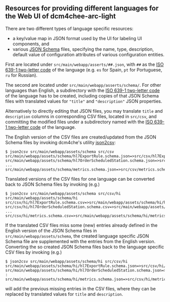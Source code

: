 ## Resources for providing different languages for the Web UI of dcm4chee-arc-light

There are two different types of language specific resources:
- a key/value map in JSON format used by the UI for labeling UI components, and
- various [JSON Schema](https://json-schema.org/) files, specifying the name, type, description, default value
  of configuration attributes of various configuration entities.

First are located under `src/main/webapp/asserts/##.json`, with `##` as the
[ISO 639-1 two-letter code](https://en.wikipedia.org/wiki/List_of_ISO_639-1_codes) of the language
(e.g. `es` for Spain, `pt` for Portuguese, `ru` for Russian). 

The second are located under `src/main/webapp/asserts/schema/`. For other languages than English, a
subdirectory  with the [ISO 639-1 two-letter code](https://en.wikipedia.org/wiki/List_of_ISO_639-1_codes) of the
language has to be created, including copies of that JSON Schema files with translated values for
`"title"` and `"description"` JSON properties.

Alternatively to directly editing that JSON files, you may translate `title` and `description` columns in
corresponding CSV files, located in `src/csv`, and committing the modified files under a subdirectory named with
the [ISO 639-1 two-letter code](https://en.wikipedia.org/wiki/List_of_ISO_639-1_codes) of the language.

The English version of the CSV files are created/updated from the JSON Schema files by invoking dcm4che's utility
[json2csv](https://github.com/dcm4che/dcm4che/tree/master/dcm4che-tool/dcm4che-tool-json2csv):
```
$ json2csv src/main/webapp/assets/schema src/csv
src/main/webapp/assets/schema/hl7ExportRule.schema.json=>src/csv/hl7ExportRule.schema.csv
src/main/webapp/assets/schema/hl7OrderScheduledStation.schema.json=>src/csv/hl7OrderScheduledStation.schema.csv
...
src/main/webapp/assets/schema/metrics.schema.json=>src/csv/metrics.schema.csv
```

Translated versions of the CSV files for one language can be converted back to JSON Schema files by invoking (e.g.)
```
$ json2csv src/main/webapp/assets/schema src/csv/hi src/main/webapp/assets/schema/hi
src/csv/hi/hl7ExportRule.schema.csv=>src/main/webapp/assets/schema/hi/hl7ExportRule.schema.json
src/csv/hi/hl7OrderScheduledStation.schema.csv=>src/main/webapp/assets/schema/hi/hl7OrderScheduledStation.schema.json
...
src/csv/hi/metrics.schema.csv=>src/main/webapp/assets/schema/hi/metrics.schema.json
```

If the translated CSV files miss some (new) entries already defined in the English version of the JSON Schema files
in `src/main/webapp/assets/schema`, the created language specific JSON Schema file are supplemented with the entries
from the English version. Converting the so created JSON Schema files back to the language specific CSV files by
invoking (e.g.) 
```
$ json2csv src/main/webapp/assets/schema/hi src/csv/hi
src/main/webapp/assets/schema/hi/hl7ExportRule.schema.json=>src/csv/hi/hl7ExportRule.schema.csv
src/main/webapp/assets/schema/hi/hl7OrderScheduledStation.schema.json=>src/csv/hi/hl7OrderScheduledStation.schema.csv
:
src/main/webapp/assets/schema/hi/metrics.schema.json=>src/csv/hi/metrics.schema.csv
```
will add the previous missing entries in the CSV files, where they can be replaced by translated values for `title`
and `description`.
